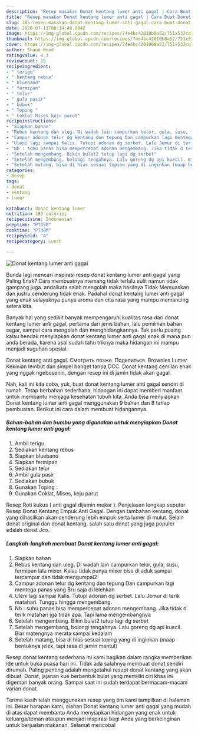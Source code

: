 ```yaml
---
description: "Resep masakan Donat kentang lumer anti gagal | Cara Buat Donat kentang lumer anti gagal Yang Paling Enak"
title: "Resep masakan Donat kentang lumer anti gagal | Cara Buat Donat kentang lumer anti gagal Yang Paling Enak"
slug: 385-resep-masakan-donat-kentang-lumer-anti-gagal-cara-buat-donat-kentang-lumer-anti-gagal-yang-paling-enak
date: 2020-07-11T00:14:49.004Z
image: https://img-global.cpcdn.com/recipes/74e4bc42010b8a52/751x532cq70/donat-kentang-lumer-anti-gagal-foto-resep-utama.jpg
thumbnail: https://img-global.cpcdn.com/recipes/74e4bc42010b8a52/751x532cq70/donat-kentang-lumer-anti-gagal-foto-resep-utama.jpg
cover: https://img-global.cpcdn.com/recipes/74e4bc42010b8a52/751x532cq70/donat-kentang-lumer-anti-gagal-foto-resep-utama.jpg
author: Shane Wood
ratingvalue: 4.3
reviewcount: 15
recipeingredient:
- " terigu"
- " kentang rebus"
- " blueband"
- " fermipan"
- " telur"
- " gula pasir"
- " bubuk"
- " Toping "
- " Coklat Mises keju parut"
recipeinstructions:
- "Siapkan bahan"
- "Rebus kentang dan uleg. Di wadah lain campurkan telor, gula, susu, fermipan lalu mixer. Kalau tidak punya mixer bisa di aduk sampai tercampur dan tidak mengumpal2"
- "Campur adonan telur dg kentang dan tepung Dan campurkan lagi mentega panas yang Bru saja di lelehkan"
- "Uleni lagi sampai Kalis. Tutupi adonan dg serbet. Lalu Jemur di terik matahari. Tunggu hingga mengembang."
- "Nb : suhu panas bisa mempercepat adonan mengembang. Jika tidak d terik matahari jga tidak apa. Tapi lama mengembangnya"
- "Setelah mengembang. Bikin bulat2 tutup lagi dg serbet"
- "Setelah mengembang, bolongi tengahnya. Lalu goreng dg api kuecil. Biar matengnya merata sampai kedalam"
- "Setelah matang, bisa di hias sesuai toping yang di inginkan (maap bentuknya jelek, tapi rasa di jamin mantul)"
categories:
- Resep
tags:
- donat
- kentang
- lumer

katakunci: donat kentang lumer 
nutrition: 183 calories
recipecuisine: Indonesian
preptime: "PT35M"
cooktime: "PT38M"
recipeyield: "4"
recipecategory: Lunch

---
```



![Donat kentang lumer anti gagal](https://img-global.cpcdn.com/recipes/74e4bc42010b8a52/751x532cq70/donat-kentang-lumer-anti-gagal-foto-resep-utama.jpg)

Bunda lagi mencari inspirasi resep donat kentang lumer anti gagal yang Paling Enak? Cara membuatnya memang tidak terlalu sulit namun tidak gampang juga. andaikata salah mengolah maka hasilnya Tidak Memuaskan dan justru cenderung tidak enak. Padahal donat kentang lumer anti gagal yang enak selayaknya punya aroma dan cita rasa yang mampu memancing selera kita.

Banyak hal yang sedikit banyak mempengaruhi kualitas rasa dari donat kentang lumer anti gagal, pertama dari jenis bahan, lalu pemilihan bahan segar, sampai cara mengolah dan menghidangkannya. Tak perlu pusing kalau hendak menyiapkan donat kentang lumer anti gagal enak di mana pun anda berada, karena asal sudah tahu triknya maka hidangan ini mampu menjadi suguhan spesial.

Donat kentang anti gagal. Смотреть позже. Поделиться. Brownies Lumer Kekinian lembut dan simpel banget tanpa DCC. Donat kentang cemilan enak yang nggak ngebosenin, dengan resep ini di jamin tidak akan gagal.


Nah, kali ini kita coba, yuk, buat donat kentang lumer anti gagal sendiri di rumah. Tetap berbahan sederhana, hidangan ini dapat memberi manfaat untuk membantu menjaga kesehatan tubuh kita. Anda bisa menyiapkan Donat kentang lumer anti gagal menggunakan 9 bahan dan 8 tahap pembuatan. Berikut ini cara dalam membuat hidangannya.

<!--inarticleads1-->

##### Bahan-bahan dan bumbu yang digunakan untuk menyiapkan Donat kentang lumer anti gagal:

1. Ambil  terigu
1. Sediakan  kentang rebus
1. Siapkan  blueband
1. Siapkan  fermipan
1. Sediakan  telur
1. Ambil  gula pasir
1. Sediakan  bubuk
1. Gunakan  Toping :
1. Gunakan  Coklat, Mises, keju parut


Resep Roti kukus ( anti gagal dijamin mekar ). Penjelasan lengkap seputar Resep Donat Kentang Empuk Anti Gagal. Dengan tambahan kentang, donat yang dihasilkan akan cenderung lebih empuk serta lumer di mulut. Selain donat original dan donat kentang, salah satu donat yang juga populer adalah donat Jco. 

<!--inarticleads2-->

##### Langkah-langkah membuat Donat kentang lumer anti gagal:

1. Siapkan bahan
1. Rebus kentang dan uleg. Di wadah lain campurkan telor, gula, susu, fermipan lalu mixer. Kalau tidak punya mixer bisa di aduk sampai tercampur dan tidak mengumpal2
1. Campur adonan telur dg kentang dan tepung Dan campurkan lagi mentega panas yang Bru saja di lelehkan
1. Uleni lagi sampai Kalis. Tutupi adonan dg serbet. Lalu Jemur di terik matahari. Tunggu hingga mengembang.
1. Nb : suhu panas bisa mempercepat adonan mengembang. Jika tidak d terik matahari jga tidak apa. Tapi lama mengembangnya
1. Setelah mengembang. Bikin bulat2 tutup lagi dg serbet
1. Setelah mengembang, bolongi tengahnya. Lalu goreng dg api kuecil. Biar matengnya merata sampai kedalam
1. Setelah matang, bisa di hias sesuai toping yang di inginkan (maap bentuknya jelek, tapi rasa di jamin mantul)


Resep donat kentang sederhana ini kami bagikan dalam rangka memberikan ide untuk buka puasa hari ini. Tidak ada salahnya membuat donat sendiri dirumah. Paling penting adalah mengetahui resept donat kentang yang akan dibuat. Donat, jajanan kue berbentuk bulat yang memiliki ciri khas ini digemari banyak orang. Sampai saat ini sudah terdapat bermacam-macam varian donat. 

Terima kasih telah menggunakan resep yang tim kami tampilkan di halaman ini. Besar harapan kami, olahan Donat kentang lumer anti gagal yang mudah di atas dapat membantu Anda menyiapkan hidangan yang enak untuk keluarga/teman ataupun menjadi inspirasi bagi Anda yang berkeinginan untuk berjualan makanan. Selamat mencoba!
